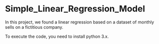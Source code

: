 # Simple_Linear_Regression_Model

In this project, we found a linear regression based on a dataset of monthly sells on a fictitious company.

To execute the code, you need to install python 3.x.
 
